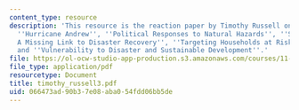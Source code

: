 ```yaml
---
content_type: resource
description: 'This resource is the reaction paper by Timothy Russell on the topics
  ''Hurricane Andrew'', ''Political Responses to Natural Hazards'', ''Social Capital:
  A Missing Link to Disaster Recovery'', ''Targeting Households at Risk for Storms'',
  and ''Vulnerability to Disaster and Sustainable Development''.'
file: https://ol-ocw-studio-app-production.s3.amazonaws.com/courses/11-941-disaster-vulnerability-and-resilience-spring-2005/066473ad90b37e08aba054fdd06bb5de_timothy_russell3.pdf
file_type: application/pdf
resourcetype: Document
title: timothy_russell3.pdf
uid: 066473ad-90b3-7e08-aba0-54fdd06bb5de
---
```

